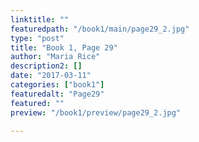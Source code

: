 ```yaml
---
linktitle: ""
featuredpath: "/book1/main/page29_2.jpg"
type: "post"
title: "Book 1, Page 29"
author: "Maria Rice"
description2: []
date: "2017-03-11"
categories: ["book1"]
featuredalt: "Page29"
featured: ""
preview: "/book1/preview/page29_2.jpg"

---
```


